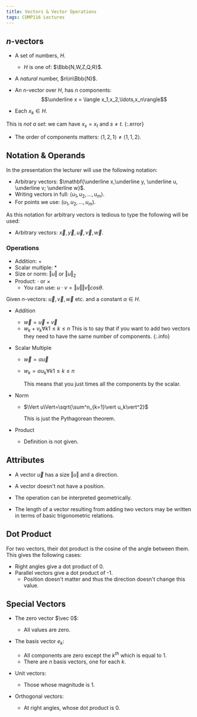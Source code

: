 ```yaml
---
title: Vectors & Vector Operations
tags: COMP116 Lectures
---
```


## $n$-vectors

* A set of numbers, $H$.

	* $H$ is one of: $\Bbb{N,W,Z,Q;R}$.
* A *natural* number, $n\in\Bbb{N}$.
* An $n$-vector over $H$, has $n$ components:
	$$\underline x = \langle x_1,x_2,\ldots,x_n\rangle$$
* Each $x_k\in H$.

This is *not a  set*: we cam have $x_s=x_t$ and $s\neq t$.
{:.error}

* The order of components matters: $\langle 1,2,1\rangle\neq\langle1,1,2\rangle$.

## Notation & Operands

In the presentation the lecturer will use the following notation:

* Arbitrary vectors: $\mathbf{\underline x,\underline y, \underline u, \underline v; \underline w}$.
* Writing vectors in full: $\langle u_1,u_2,\ldots,u_m\rangle$.
* For points we use: $(u_1,u_2,\ldots,u_m)$.

As this notation for arbitrary vectors is tedious to type the following will be used:

* Arbitrary vectors: $\vec x, \vec y,\vec u,\vec v, \vec w$.

### Operations

* Addition: $+$
* Scalar multiple: $*$
* Size or norm: $\Vert u\Vert$ or $\Vert u\Vert_2$
* Product: $\cdot$ or $\times$
	* You can use: $u\cdot v=\Vert u\Vert \Vert v\Vert cos\theta$.

Given $n$-vectors: $\vec u,\vec v,\vec w$ etc. and a constant $\alpha\in H$.

* Addition
	* $\vec w=\vec u+\vec v$
	* $w_k+v_k\forall k1\leq k\leq n$
		This is to say that if you want to add two vectors they need to have the same number of components.
		{:.info}

* Scalar Multiple

	* $\vec w=\alpha\vec u$

	* $w_k=\alpha u_k\forall k1\leq k\leq n$

		This means that you just times all the components by the scalar.

* Norm

	* $\Vert u\Vert=\sqrt{\sum^n_{k=1}\vert u_k\vert^2}$

		This is just the Pythagorean theorem.

* Product 

	* Definition is not given.

## Attributes

*  A vector $\vec u$ has a size $\Vert u\Vert$ and a direction.
* A vector doesn't not have a position.
* The operation can be interpreted geometrically.

* The length of a vector resulting from adding two vectors may be written in terms of basic trigonometric relations.

## Dot Product

For two vectors, their dot product is the cosine of the angle between them. This gives the following cases:

* Right angles give a dot product of 0.
* Parallel vectors give a dot product of -1.
	* Position doesn't matter and thus the direction doesn't change this value.

## Special Vectors

* The zero vector $\vec 0$:
	* All values are zero.
* The basis vector $e_k$:
	* All components are zero except the $k^{th}$ which is equal to 1.
	* There are $n$ basis vectors, one for each $k$.

* Unit vectors:
	* Those whose magnitude is 1.
* Orthogonal vectors:
	* At right angles, whose dot product is 0.

